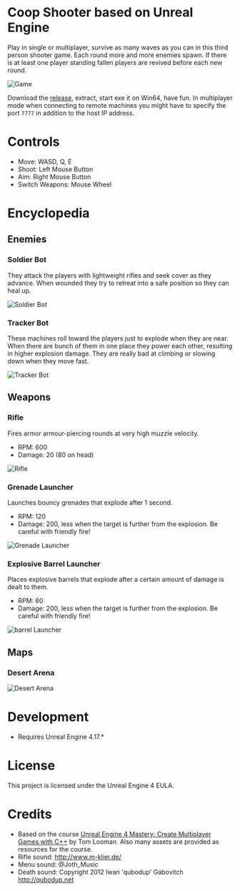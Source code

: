 # Coop Shooter based on Unreal Engine

Play in single or multiplayer, survive as many waves as you can in this third person shooter game. Each round more and more enemies spawn.
If there is at least one player standing fallen players are revived before each new round.

![Game](https://raw.githubusercontent.com/dodie/unreal-coop-shooter-game/main/screenshot.png "Game")

Download the [release](https://github.com/dodie/unreal-coop-shooter-game/releases/), extract, start exe it on Win64, have fun.
In multiplayer mode when connecting to remote machines you might have to specify the port `7777` in addition to the host IP address.


# Controls

- Move: WASD, Q, E
- Shoot: Left Mouse Button
- Aim: Right Mouse Button
- Switch Weapons: Mouse Wheel


# Encyclopedia

## Enemies

### Soldier Bot

They attack the players with lightweight rifles and seek cover as they advance. When wounded they try to retreat into a safe position so they can heal up.

![Soldier Bot](https://raw.githubusercontent.com/dodie/unreal-coop-shooter-game/main/soldierbot.jpg "Soldier Bot")


### Tracker Bot

These machines roll toward the players just to explode when they are near. When there are bunch of them in one place they power each other, resulting in higher explosion damage.
They are really bad at climbing or slowing down when they move fast.

![Tracker Bot](https://raw.githubusercontent.com/dodie/unreal-coop-shooter-game/main/trackerbot.jpg "Tracker Bot")


## Weapons

### Rifle

Fires armor armour-piercing rounds at very high muzzle velocity.

- RPM: 600
- Damage: 20 (80 on head)

![Rifle](https://raw.githubusercontent.com/dodie/unreal-coop-shooter-game/main/rifle.jpg "Rifle")


### Grenade Launcher

Launches bouncy grenades that explode after 1 second.

- RPM: 120
- Damage: 200, less when the target is further from the explosion. Be careful with friendly fire!

![Grenade Launcher](https://raw.githubusercontent.com/dodie/unreal-coop-shooter-game/main/glauncher.jpg "Grenade Launcher")


### Explosive Barrel Launcher

Places explosive barrels that explode after a certain amount of damage is dealt to them. 

- RPM: 60
- Damage: 200, less when the target is further from the explosion. Be careful with friendly fire!

![barrel Launcher](https://raw.githubusercontent.com/dodie/unreal-coop-shooter-game/main/blauncher.jpg "Barrel Launcher")

## Maps

### Desert Arena

![Desert Arena](https://raw.githubusercontent.com/dodie/unreal-coop-shooter-game/main/desert_arena.jpg "Desert Arena")


# Development

- Requires Unreal Engine 4.17.*


# License

This project is licensed under the Unreal Engine 4 EULA.


# Credits

 - Based on the course [Unreal Engine 4 Mastery: Create Multiplayer Games with C++](https://www.udemy.com/course/unrealengine-cpp/) by Tom Looman. Also many assets are provided as resources for the course.
 - Rifle sound: http://www.m-klier.de/
 - Menu sound: @Joth_Music
 - Death sound: Copyright 2012 Iwan 'qubodup' Gabovitch http://qubodup.net
 
